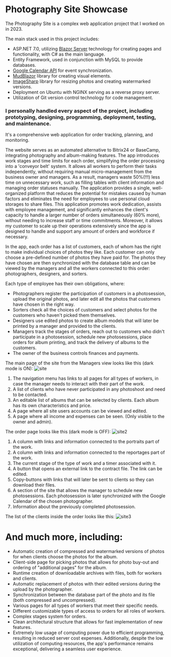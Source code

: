 # Photography Site Showcase

The Photography Site is a complex web application project that I worked on in 2023. 

The main stack used in this project includes:
- ASP.NET 7.0, utilizing [Blazor Server](https://dotnet.microsoft.com/en-us/apps/aspnet/web-apps/blazor) technology for creating pages and functionality, with C# as the main language.
- Entity Framework, used in conjunction with MySQL to provide databases.
- [Google Calendar API](https://developers.google.com/calendar/api/guides/overview) for event synchronization.
- [MudBlazor](https://github.com/MudBlazor/MudBlazor) library for creating visual elements.
- [ImageSharp](https://github.com/SixLabors/ImageSharp) library for resizing photos and creating watermarked versions.
- Deployment on Ubuntu with NGINX serving as a reverse proxy server.
- Utilization of Git version control technology for code management.

### I personally handled every aspect of the project, including prototyping, designing, programming, deployment, testing, and maintenance.

It's a comprehensive web application for order tracking, planning, and monitoring.

The website serves as an automated alternative to Bitrix24 or BaseCamp, integrating photography and album-making features. The app introduces work stages and time limits for each order, simplifying the order processing into a 'conveyor belt' system. It allows all workers to perform their tasks independently, without requiring manual micro-management from the business owner and managers. As a result, managers waste 50%(!!!) less time on unnecessary work, such as filling tables with client information and managing order statuses manually. The application provides a single, well-organized platform that reduces the potential for mistakes caused by human factors and eliminates the need for employees to use personal cloud storages to share files. This application promotes work dedication, assists with employee management, and significantly enhances the client's capacity to handle a larger number of orders simultaneously (60% more), without needing to increase staff or time commitments. Moreover, it allows my customer to scale up their operations extensively since the app is designed to handle and support any amount of orders and workforce if necessary.

In the app, each order has a list of customers, each of whom has the right to make individual choices of photos they like. Each customer can only choose a pre-defined number of photos they have paid for. The photos they have chosen are then synchronized with the database table and can be viewed by the managers and all the workers connected to this order: photographers, designers, and sorters.

Each type of employee has their own obligations, where:
- Photographers register the participation of customers in a photosession, upload the original photos, and later edit all the photos that customers have chosen in the right way.
- Sorters check all the choices of customers and select photos for the customers who haven't picked them themselves.
- Designers use edited photos to create album models that will later be printed by a manager and provided to the clients.
- Managers track the stages of orders, reach out to customers who didn't participate in a photosession, schedule new photosessions, place orders for album printing, and track the delivery of albums to the customers.
- The owner of the business controls finances and payments.

The main page of the site from the Managers view looks like this (dark mode is ON):
![site](https://github.com/J3ster1337/PhotographySiteShowcase/assets/130294475/8d0778b3-cb5b-4427-a6e4-a6a4cc619f7f)
1. The navigation menu has links to all pages for all types of workers, in case the manager needs to interact with their part of the work.
2. A list of clients who have never participated in any photoshoot and need to be contacted.
3. An editable list of albums that can be selected by clients. Each album has its own characteristics and price.
4. A page where all site users accounts can be viewed and edited.
5. A page where all income and expenses can be seen. (Only visible to the owner and admin).

The order page looks like this (dark mode is OFF):
![site2](https://github.com/J3ster1337/PhotographySiteShowcase/assets/130294475/e828c36b-906b-4b11-96f9-8678b8539584)
1. A column with links and information connected to the portraits part of the work.
2. A column with links and information connected to the reportages part of the work.
3. The current stage of the type of work and a timer associated with it.
4. A button that opens an external link to the contract file. The link can be edited.
5. Copy-buttons with links that will later be sent to clients so they can download their files.
6. A section of the site that allows the manager to schedule new photosessions. Each photosession is later synchronized with the Google Calendar of the chosen photographer.
7. Information about the previously completed photosession.

The list of the clients inside the order looks like this:
![site3](https://github.com/J3ster1337/PhotographySiteShowcase/assets/130294475/1af1ce2e-929c-4a19-98fa-86d903739cae)

# And much more, including:
- Automatic creation of compressed and watermarked versions of photos for when clients choose the photos for the album.
- Client-side page for picking photos that allows for photo buy-out and ordering of "additional pages" for the album.
- Runtime creation of downloadable archives with files, both for workers and clients.
- Automatic replacement of photos with their edited versions during the upload by the photographer.
- Synchronization between the database part of the photo and its file (both compressed and uncompressed).
- Various pages for all types of workers that meet their specific needs.
- Different customizable types of access to orders for all roles of workers.
- Complex stages system for orders.
- Clean architectural structure that allows for fast implementation of new features.
- Extremely low usage of computing power due to efficient programming, resulting in reduced server cost expenses. Additionally, despite the low utilization of computing resources, the app's performance remains exceptional, delivering a seamless user experience.
